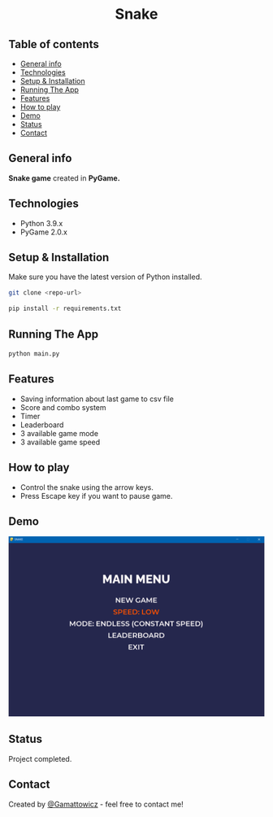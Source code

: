 <div align="center">
<h1 align="center">Snake</h1></div>

## Table of contents
* [General info](#general-info)
* [Technologies](#technologies)
* [Setup & Installation](#setup-&-installation)
* [Running The App](#running-the-app)
* [Features](#features)
* [How to play](#how-to-play)
* [Demo](#demo)
* [Status](#status)
* [Contact](#contact)

## General info
**Snake game** created in **PyGame.** 

## Technologies
* Python 3.9.x
* PyGame 2.0.x

## Setup & Installation
Make sure you have the latest version of Python installed.
```bash
git clone <repo-url>
```

```bash
pip install -r requirements.txt
```

## Running The App
```bash
python main.py
```


## Features
* Saving information about last game to csv file
* Score and combo system
* Timer
* Leaderboard
* 3 available game mode
* 3 available game speed

## How to play
* Control the snake using the arrow keys. 
* Press Escape key if you want to pause game.

## Demo
![gameplay.gif](gif/gameplay.gif)

## Status 
Project completed.

## Contact
Created by [@Gamattowicz](https://github.com/Gamattowicz) - feel free to contact me!